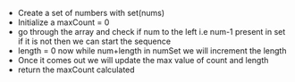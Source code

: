 - Create a set of numbers with set(nums)
- Initialize a maxCount = 0
- go through the array and check if num to the left i.e num-1 present in set if it is not then we can start the sequence
- length = 0 now while num+length in numSet we will increment the length
- Once it comes out we will update the max value of count and length
- return the maxCount calculated